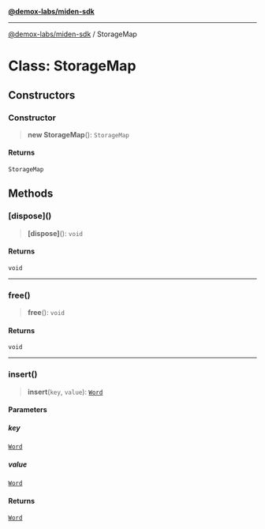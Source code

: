 [**@demox-labs/miden-sdk**](../README.md)

***

[@demox-labs/miden-sdk](../README.md) / StorageMap

# Class: StorageMap

## Constructors

### Constructor

> **new StorageMap**(): `StorageMap`

#### Returns

`StorageMap`

## Methods

### \[dispose\]()

> **\[dispose\]**(): `void`

#### Returns

`void`

***

### free()

> **free**(): `void`

#### Returns

`void`

***

### insert()

> **insert**(`key`, `value`): [`Word`](Word.md)

#### Parameters

##### key

[`Word`](Word.md)

##### value

[`Word`](Word.md)

#### Returns

[`Word`](Word.md)
